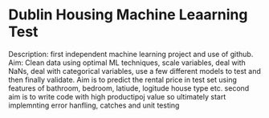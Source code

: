 # Dublin Housing Machine Leaarning Test 
Description: first independent machine learning project and use of github.
Aim: Clean data using optimal ML techniques, scale variables, deal with NaNs, 
deal with categorical variables, use a few different models to test and then finally validate. 
Aim is to predict the rental price in test set using features of bathroom, bedroom, latiude, logitude house type etc.
second aim is to write code with high productipoj value so ultimately start implemnting error hanfling, catches and unit testing
